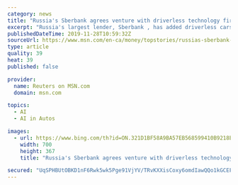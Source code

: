 ```yaml
---
category: news
title: "Russia's Sberbank agrees venture with driverless technology firm"
excerpt: "Russia's largest lender, Sberbank , has added driverless cars to its list of technology ventures, by teaming up with AI transport developer Cognitive Technologies, the two companies said on Thursday."
publishedDateTime: 2019-11-28T10:59:32Z
sourceUrl: https://www.msn.com/en-ca/money/topstories/russias-sberbank-agrees-venture-with-driverless-technology-firm/ar-BBXsdKI
type: article
quality: 39
heat: 39
published: false

provider:
  name: Reuters on MSN.com
  domain: msn.com

topics:
  - AI
  - AI in Autos

images:
  - url: https://www.bing.com/th?id=ON.321D1BF58A9BA57EB568599410B9218E
    width: 700
    height: 367
    title: "Russia's Sberbank agrees venture with driverless technology firm"

secured: "UqSPHBUtOBKD1nF6Rwk5wk5Pge91VjYV/TRvKXXisCoxy6omdIawQQo1kGCEFyGzEJxGST3iEm2p1iu/NfFrWH1r81dSIBPu3v8b0jti/N2fmz9mcaVXSTOmJPske24MYSk9PQ+SOVTph67iOSz1hnNns1wWRquTKEhdfTH7zMzTObJYbIvHAO0MM8cfbPdAzWGHAFIK1tSk4i20DqFVNBpeJN7Uk2NAPGDg2XDxvCK1JMBAfZwf3VM1n2042gE3eqCqvaztmKg1/V68ApLKCQ==;iTHB48GAou0PjsWXp+uiJQ=="
---
```


